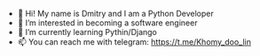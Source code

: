- 👋 Hi! My name is Dmitry and I am a Python Developer 
- 👀 I’m interested in becoming a software engineer
- 🌱 I’m currently learning Pythin/Django
- 📫 You can reach me with telegram: https://t.me/Khomy_doo_lin

